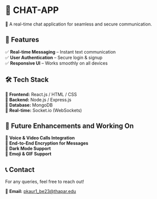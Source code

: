 # 💬 CHAT-APP  
🚀 A real-time chat application for seamless and secure communication.  

## 🌟 Features  
✅ **Real-time Messaging** – Instant text communication  
✅ **User Authentication** – Secure login & signup  
✅ **Responsive UI** – Works smoothly on all devices  

## 🛠 Tech Stack  
🔹 **Frontend:** React.js / HTML / CSS  
🔹 **Backend:** Node.js / Express.js  
🔹 **Database:** MongoDB  
🔹 **Real-time:** Socket.io (WebSockets)  

## 🚀 Future Enhancements and Working On  
🔹 **Voice & Video Calls Integration**  
🔹 **End-to-End Encryption for Messages**  
🔹 **Dark Mode Support**  
🔹 **Emoji & GIF Support**  

## 📞 Contact  
For any queries, feel free to reach out!  

📧 **Email:** [pkaur1_be23@thapar.edu](mailto:pkaur1_be23@thapar.edu)  
